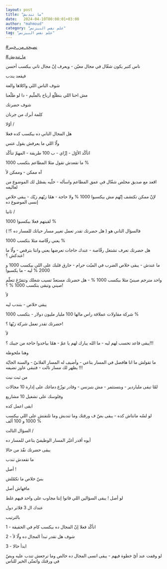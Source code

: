 ```yaml
---
layout: post
title: "ما تندبش"
date:   2024-04-10T00:00:01+03:00
author: "mahmoud"
category: "علم نفس البيزنس"
tag: "علم نفس البيزنس"
---
```



[<u>\#نصيحة\_من\_خبير</u>](https://www.facebook.com/hashtag/%D9%86%D8%B5%D9%8A%D8%AD%D8%A9_%D9%85%D9%86_%D8%AE%D8%A8%D9%8A%D8%B1?__eep__=6&__cft__%5b0%5d=AZXmX47lHTl0M5EMK9YcdrVOLpgVFUAVkAHKXitPgAiYVZ1kjG2ZDn5G_dsKnZLqJgpZH0gYmVDg2vlMrc0cG6PWC-cbTnzF3-ag3KH14DzGSYhFlw-eslTH3T982CICvWDZd9SsAq9Me_Gcy3vonrLVdImsLkGug7SuDGxNC7TSqDLoMm5IHXdRt6MtUcVTbtg&__tn__=*NK-R)




[<u>\#ما\_تندبش</u>](https://www.facebook.com/hashtag/%D9%85%D8%A7_%D8%AA%D9%86%D8%AF%D8%A8%D8%B4?__eep__=6&__cft__%5b0%5d=AZXmX47lHTl0M5EMK9YcdrVOLpgVFUAVkAHKXitPgAiYVZ1kjG2ZDn5G_dsKnZLqJgpZH0gYmVDg2vlMrc0cG6PWC-cbTnzF3-ag3KH14DzGSYhFlw-eslTH3T982CICvWDZd9SsAq9Me_Gcy3vonrLVdImsLkGug7SuDGxNC7TSqDLoMm5IHXdRt6MtUcVTbtg&__tn__=*NK-R)




ناس كتير يكون شغّال في مجال معيّن - ويعرف إنّ مجال تاني
بيكسب أحسن

فيقعد يندب

شوف الناس اللي واكلاها والعة

مش احنا اللي بنطلّع أرباح بالملّيم - دا لو طلّعنا




شوف حضرتك

كلمة أبرك من جرنان




أوّلا /

هل المجال التاني ده بيكسب كده فعلا

ولّا اللي ما يعرفش يقول عتس




اتأكّد الأوّل - إزّاي - ب 100 طريقة - المهمّ تتأكّد




ما تقعدش تقول مثلا المطاعم بتكسب 1000 %

آه ممكن - وممكن لأ

اقعد مع صديق مخلص شغّال في عمق المطاعم واسأله - خلّيه يفصّل
لك الموضوع من لغاليغه

لإنّ ممكن تكتشف إنّهم مش بيكسبوا 1000 % ولا حاجة - همّا
زيّهم زيّك - يبقى خلاص إنسى الموضوع ده




ثانيا /

لقيتهم فعلا بيكسبوا 1000 %

فالسؤال التاني هو ( هل حضرتك تقدر تعمل تغيير مسار حياتك
للمسار ده ؟! )

يعني رقّاصة مثلا بتكسب 1000 %

هل حضرتك تعرف تشتغل رقّاصة - عندك حاجات تعرضها يعني وانتا
بترقص - ولّا ما عندكش ؟!

ما عندش - يبقى خلاص الضرب في الميّت حرام - حارق قلبك على
اللي بيكسب 1000 و 2000 % ليه - ما يكسبوا




واحد مترجم صينيّ مثلا بيكسب 1000 % - هل حضرتك مستعدّ تسيب
شغلك وتتفرّغ تتعلّم صيني وتبقى بتكسب 1000 % ؟!

لأ

يبقى خلاص - بتندب ليه




شركة مقاولات عملاقة راس مالها 100 مليار مليون دولار -
بتكسب 1000 %

حضرتك تقدر تعمل شركة زيّها ؟!

لأ

يبقى قاعد تحسب لهم ليه - ما الله يبارك لهم يا عمّ - همّا
بياخدوا حاجة من جيبك ؟!!!




وهنا ملحوظة

ما تقولش ما انا هافضل في المسار بتاعي - وأضيف له المسار
الفلانيّ - والسنة الجايّة يظهر لك مسار تالت - فتبقى عاوز تضيفه !!!

من ثبت نبت




لمّا تبقى ملياردير - وبتستثمر - مش بتبزنس - وقادر توزّع
دماغك على إدارة 10 مجالات

وفلوسك على تشغيل 10 مشاريع

ابقى اعمل كده




لو لسّه مانتاش كده - يبقى بصّ ف ورقتك وما تندبش وما تلتفتش
على اللي بيكسب 1000 و 100 ألف %




السؤال التالت /

أيوه أقدر أغيّر المسار الوظيفيّ بتاعي للمسار ده

يبقى حضرتك نفّذ من حالا

ما تقعدش تندب




أصل !

بسّ خلاص ما تكمّلش

مافهاش أصل

لو أصل ! يبقى السؤالين اللي فاتوا إنتا مجاوب على واحد
فيهم غلط




عندك ال 3 فلاتر دول

بالترتيب

1 - اتأكّد فعلا إنّ المجال ده بيكسب كام في الحقيقة

2 - شوف هل تقدر تبدأ المجال ده ولّا لأ

3 - ابدأ حالا




لو وقفت عند أيّ خطوة فيهم - يبقى انسى المجال ده خالص وما
ترجعش تندب عليه وبصّ في ورقتك واتمنّى الخير للناس
